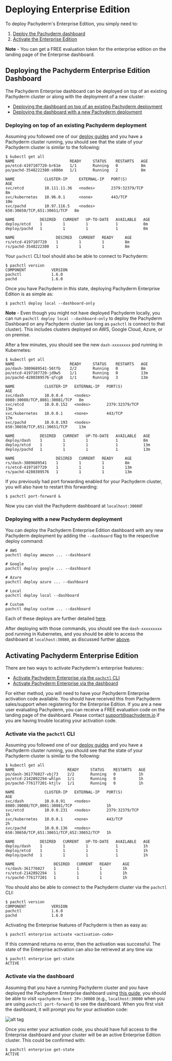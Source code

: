 # Deploying Enterprise Edition

To deploy Pachyderm's Enterprise Edition, you simply need to:

1. [Deploy the Pachyderm dashboard](#deploying-the-pachyderm-enterprise-edition-dashboard)
2. [Activate the Enterprise Edition](#activating-pachyderm-enterprise-edition)

**Note** - You can get a FREE evaluation token for the enterprise edition on the landing page of the Enterprise dashboard.

## Deploying the Pachyderm Enterprise Edition Dashboard

The Pachyderm Enterprise dashboard can be deployed on top of an existing Pachyderm cluster or along with the deployment of a new cluster:

- [Deploying the dashboard on top of an existing Pachyderm deployment](#deploying-on-top-of-an-existing-pachyderm-deployment)
- [Deploying the dashboard with a new Pachyderm deployment](#deploying-with-a-new-pachyderm-deployment)

### Deploying on top of an existing Pachyderm deployment

Assuming you followed one of our [deploy guides](http://pachyderm.readthedocs.io/en/latest/deployment/deploy_intro.html) and you have a Pachyderm cluster running, you should see that the state of your Pachyderm cluster is similar to the following:

```
$ kubectl get all
NAME                        READY     STATUS    RESTARTS   AGE
po/etcd-4197107720-br61m    1/1       Running   0          8m
po/pachd-3548222380-s086m   1/1       Running   2          8m

NAME             CLUSTER-IP     EXTERNAL-IP   PORT(S)                       AGE
svc/etcd         10.111.11.36   <nodes>       2379:32379/TCP                8m
svc/kubernetes   10.96.0.1      <none>        443/TCP                       10m
svc/pachd        10.97.116.5    <nodes>       650:30650/TCP,651:30651/TCP   8m

NAME           DESIRED   CURRENT   UP-TO-DATE   AVAILABLE   AGE
deploy/etcd    1         1         1            1           8m
deploy/pachd   1         1         1            1           8m

NAME                  DESIRED   CURRENT   READY     AGE
rs/etcd-4197107720    1         1         1         8m
rs/pachd-3548222380   1         1         1         8m
```

Your `pachctl` CLI tool should also be able to connect to Pachyderm:

```
$ pachctl version
COMPONENT           VERSION             
pachctl             1.6.0               
pachd               1.6.0
```

Once you have Pachyderm in this state, deploying Pachyderm Enterprise Edition is as simple as:

```
$ pachctl deploy local --dashboard-only
```

**Note** - Even though you might not have deployed Pachyderm locally, you can run `pachctl deploy local --dashboard-only` to deploy the Pachyderm Dashboard on any Pachyderm cluster (as long as `pachctl` is connect to that cluster).  This includes clusters deployed on AWS, Google Cloud, Azure, or on premise. 

After a few minutes, you should see the new `dash-xxxxxxxx` pod running in Kubernetes:

```
$ kubectl get all
NAME                        READY     STATUS    RESTARTS   AGE
po/dash-3809689541-56tfb    2/2       Running   0          8m
po/etcd-4197107720-jd9w5    1/1       Running   0          13m
po/pachd-4280389576-qfcg8   1/1       Running   3          13m

NAME             CLUSTER-IP   EXTERNAL-IP   PORT(S)                         AGE
svc/dash         10.0.0.4     <nodes>       8080:30080/TCP,8081:30081/TCP   8m
svc/etcd         10.0.0.152   <nodes>       2379:32379/TCP                  13m
svc/kubernetes   10.0.0.1     <none>        443/TCP                         17m
svc/pachd        10.0.0.193   <nodes>       650:30650/TCP,651:30651/TCP     13m

NAME           DESIRED   CURRENT   UP-TO-DATE   AVAILABLE   AGE
deploy/dash    1         1         1            1           8m
deploy/etcd    1         1         1            1           13m
deploy/pachd   1         1         1            1           13m

NAME                  DESIRED   CURRENT   READY     AGE
rs/dash-3809689541    1         1         1         8m
rs/etcd-4197107720    1         1         1         13m
rs/pachd-4280389576   1         1         1         13m
```

If you previously had port forwarding enabled for your Pachyderm cluster, you will also have to restart this forwarding:

```
$ pachctl port-forward &
```

Now you can visit the Pachyderm dashboard at `localhost:30080`! 

### Deploying with a new Pachyderm deployment

You can deploy the Pachyderm Enterprise Edition dashboard with any new Pachyderm deployment by adding the `--dashboard` flag to the respective deploy command:

```
# AWS
pachctl deploy amazon ... --dashboard

# Google
pachctl deploy google ... --dashboard

# Azure
pachctl deploy azure ... --dashboard

# Local
pachctl deploy local --dashboard

# Custom
pachctl deploy custom ... --dashboard
```

Each of these deploys are further detailed [here](http://pachyderm.readthedocs.io/en/latest/deployment/deploy_intro.html).  

After deploying with those commands, you should see the `dash-xxxxxxxxx` pod running in Kubernetes, and you should be able to access the dashboard at `localhost:30080`, as discussed further [above](#deploying-on-top-of-an-existing-pachyderm-deployment).

## Activating Pachyderm Enterprise Edition

There are two ways to activate Pachyderm's enterprise features::

- [Activate Pachyderm Enterprise via the `pachctl` CLI](#activate-via-the-pachctl-cli)
- [Activate Pachyderm Enterprise via the dashboard](#activate-via-the-dashboard)

For either method, you will need to have your Pachyderm Enterprise activation code available.  You should have received this from Pachyderm sales/support when registering for the Enterprise Edition.  If you are a new user evaluating Pachyderm, you can receive a FREE evaluation code on the landing page of the dashboard. Please contact [support@pachyderm.io](mailto:support@pachyderm.io) if you are having trouble locating your activation code. 

### Activate via the `pachctl` CLI

Assuming you followed one of our [deploy guides](http://pachyderm.readthedocs.io/en/latest/deployment/deploy_intro.html) and you have a Pachyderm cluster running, you should see that the state of your Pachyderm cluster is similar to the following:

```
$ kubectl get all
NAME                       READY     STATUS    RESTARTS   AGE
po/dash-361776027-vbj73    2/2       Running   0          1h
po/etcd-2142892294-whlpn   1/1       Running   0          1h
po/pachd-776177201-ktjlv   1/1       Running   0          1h

NAME             CLUSTER-IP   EXTERNAL-IP   PORT(S)                                     AGE
svc/dash         10.0.0.91    <nodes>       8080:30080/TCP,8081:30081/TCP               1h
svc/etcd         10.0.0.231   <nodes>       2379:32379/TCP                              1h
svc/kubernetes   10.0.0.1     <none>        443/TCP                                     2h
svc/pachd        10.0.0.136   <nodes>       650:30650/TCP,651:30651/TCP,652:30652/TCP   1h

NAME           DESIRED   CURRENT   UP-TO-DATE   AVAILABLE   AGE
deploy/dash    1         1         1            1           1h
deploy/etcd    1         1         1            1           1h
deploy/pachd   1         1         1            1           1h

NAME                 DESIRED   CURRENT   READY     AGE
rs/dash-361776027    1         1         1         1h
rs/etcd-2142892294   1         1         1         1h
rs/pachd-776177201   1         1         1         1h 
```

You should also be able to connect to the Pachyderm cluster via the `pachctl` CLI:

```
$ pachctl version
COMPONENT           VERSION             
pachctl             1.6.0           
pachd               1.6.0
```

Activating the Enterprise features of Pachyderm is then as easy as:

```
$ pachctl enterprise activate <activation-code>
```

If this command returns no error, then the activation was successful. The state of the Enterprise activation can also be retrieved at any time via:

```
$ pachctl enterprise get-state   
ACTIVE
```  

### Activate via the dashboard

Assuming that you have a running Pachyderm cluster and you have deployed the Pachyderm Enterprise dashboard using [this guide](#deploying-the-pachyderm-enterprise-edition-dashboard), you should be able to visit `<pachyderm host IP>:30080` (e.g., `localhost:30080` when you are using `pachctl port-forward`) to see the dashboard. When you first visit the dashboard, it will prompt you for your activation code:

![alt tag](token.png)

Once you enter your activation code, you should have full access to the Enterprise dashboard and your cluster will be an active Enterprise Edition cluster.  This could be confirmed with:

```
$ pachctl enterprise get-state   
ACTIVE
```

